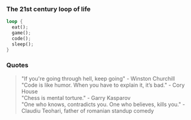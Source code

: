 ### The 21st century loop of life
```rust
loop {
  eat();
  game();
  code();
  sleep();
}
```

### Quotes

> "If you're going through hell, keep going" - Winston Churchill<br>
> "Code is like humor. When you have to explain it, it’s bad." - Cory House<br>
> "Chess is mental torture." - Garry Kasparov<br>
> "One who knows, contradicts you. One who believes, kills you." - Claudiu Teohari, father of romanian standup comedy<br>

<!--
**Bezeram/Bezeram** is a ✨ _special_ ✨ repository because its `README.md` (this file) appears on your GitHub profile.

Here are some ideas to get you started:

- 🔭 I’m currently working on ...
- 🌱 I’m currently learning ...
- 👯 I’m looking to collaborate on ...
- 🤔 I’m looking for help with ...
- 💬 Ask me about ...
- 📫 How to reach me: ...
- 😄 Pronouns: ...
- ⚡ Fun fact: ...
-->
